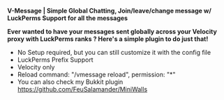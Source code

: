 **V-Message | Simple Global Chatting, Join/leave/change message w/ LuckPerms Support for all the messages**

**Ever wanted to have your messages sent globally across your Velocity proxy with LuckPerms ranks ? Here's a simple plugin to do just that!**

- No Setup required, but you can still customize it with the config file
- LuckPerms Prefix Support
- Velocity only
- Reload command: "/vmessage reload", permission: "*"
- You can also check my Bukkit plugin https://github.com/FeuSalamander/MiniWalls

